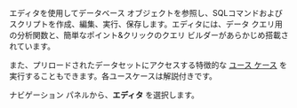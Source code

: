 エディタを使用してデータベース オブジェクトを参照し、SQLコマンドおよびスクリプトを作成、編集、実行、保存します。エディタには、データ クエリ用の分析関数と、簡単なポイント&クリックのクエリ ビルダーがあらかじめ搭載されています。

また、プリロードされたデータセットにアクセスする特徴的な [ユース ケース](bkm1640280721917.md) を実行することもできます。各ユースケースは解説付きです。

ナビゲーション パネルから、**エディタ** を選択します。
